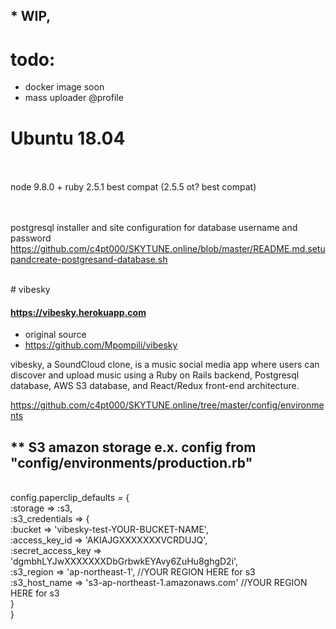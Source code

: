 

## * WIP,


# todo:

* docker image soon
* mass uploader @profile

# Ubuntu 18.04

<br>
<br>
node 9.8.0 + ruby 2.5.1 best compat  (2.5.5 ot? best compat)
<br>
<br>
<br>


postgresql installer and site configuration for database username and password
https://github.com/c4pt000/SKYTUNE.online/blob/master/README.md.setupandcreate-postgresand-database.sh



<br>
# vibesky

#### https://vibesky.herokuapp.com


* original source
* https://github.com/Mpompili/vibesky

vibesky, a SoundCloud clone, is a music social media app where users can discover and upload music using a Ruby on Rails backend, Postgresql database, AWS S3 database, and React/Redux front-end architecture. 



https://github.com/c4pt000/SKYTUNE.online/tree/master/config/environments



## ** S3 amazon storage e.x. config from "config/environments/production.rb"
<br>
config.paperclip_defaults = {
<br>
  :storage => :s3,
<br>
  :s3_credentials => {
<br>
  :bucket => 'vibesky-test-YOUR-BUCKET-NAME',
<br>
  :access_key_id => 'AKIAJGXXXXXXXVCRDUJQ',
<br>
  :secret_access_key => 'dgmbhLYJwXXXXXXXDbGrbwkEYAvy6ZuHu8ghgD2i',
<br>
  :s3_region => 'ap-northeast-1',                                    //YOUR REGION HERE for s3
<br>
  :s3_host_name => 's3-ap-northeast-1.amazonaws.com'                   //YOUR REGION HERE for s3
<br>
  }
<br>
}
